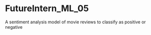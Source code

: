 # FutureIntern_ML_05
A sentiment analysis model of movie reviews to classify as positive or negative
